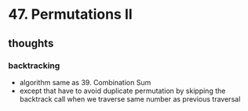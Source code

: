 # 47. Permutations II

## thoughts

### backtracking

- algorithm same as 39. Combination Sum
- except that have to avoid duplicate permutation by skipping the backtrack call when we traverse same number as previous traversal 